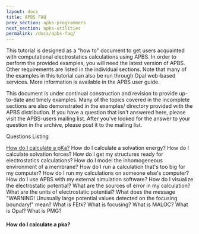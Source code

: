 ```yaml
---
layout: docs
title: APBS FAQ
prev_section: apbs-programmers
next_section: apbs-utilities
permalink: /docs/apbs-faq/
---
```


This tutorial is designed as a "how to" document to get users acquainted with computational electrostatics calculations using APBS. In order to perform the provided examples, you will need the latest version of APBS. Other requirements are listed in the individual sections.
Note that many of the examples in this tutorial can also be run through Opal web-based services. More information is available in the APBS user guide.

This document is under continual construction and revision to provide up-to-date and timely examples. Many of the topics covered in the incomplete sections are also demonstrated in the examples/ directory provided with the APBS distribution.  If you have a question that isn't answered here, please visit the APBS-users mailing list. After you've looked for the answer to your question in the archive, please post it to the mailing list.

Questions Listing

[How do I calculate a pKa?]({{site.url/apbs-faq#calculate-pka}})
How do I calculate a solvation energy?
How do I calculate solvation forces?
How do I get my structures ready for electrostatics calculations?
How do I model the inhomogeneous environment of a membrane?
How do I run a calculation that's too big for my computer?
How do I run my calculations on someone else's computer?
How do I use APBS with my external simulation software?
How do I visualize the electrostatic potential?
What are the sources of error in my calculation?
What are the units of electrostatic potential?
What does the message "WARNING! Unusually large potential values detected on the focusing boundary!" mean?
What is FEtk?
What is focusing?
What is MALOC?
What is Opal?
What is PMG?

<h4 id="calculate-pka">How do I calculate a pka?</h4>
